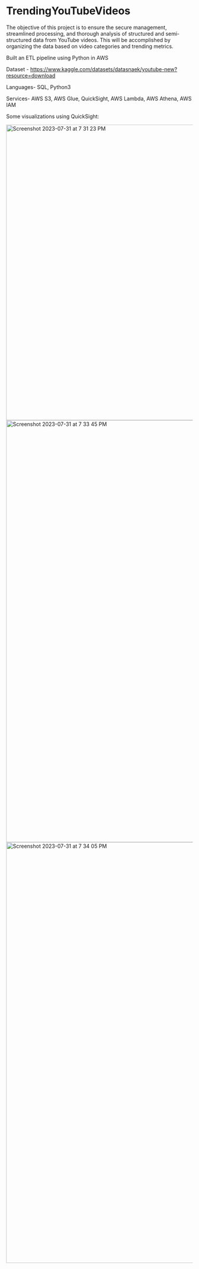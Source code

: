# TrendingYouTubeVideos
The objective of this project is to ensure the secure management, streamlined processing, and thorough analysis of structured and semi-structured data from YouTube videos. This will be accomplished by organizing the data based on video categories and trending metrics.

Built an ETL pipeline using Python in AWS

Dataset - https://www.kaggle.com/datasets/datasnaek/youtube-new?resource=download 

Languages- SQL, Python3

Services- AWS S3, AWS Glue, QuickSight, AWS Lambda, AWS Athena, AWS IAM

Some visualizations using QuickSight:

<img width="797" alt="Screenshot 2023-07-31 at 7 31 23 PM" src="https://github.com/harshakalmath/TrendingYouTubeVideos/assets/50831461/50976216-5d05-49b2-8259-fa2f927046ce">


<img width="1138" alt="Screenshot 2023-07-31 at 7 33 45 PM" src="https://github.com/harshakalmath/TrendingYouTubeVideos/assets/50831461/220bcaeb-8429-4c3f-8820-ef1457becc89">


<img width="1135" alt="Screenshot 2023-07-31 at 7 34 05 PM" src="https://github.com/harshakalmath/TrendingYouTubeVideos/assets/50831461/743f3a93-c20c-463f-91ef-2ed2ac3beb3d">

